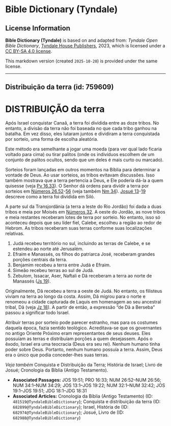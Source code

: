# Bible Dictionary (Tyndale)

## License Information

**Bible Dictionary (Tyndale)** is based on and adapted from: _Tyndale Open Bible Dictionary_, [Tyndale House Publishers](https://tyndaleopenresources.com/), 2023, which is licensed under a [CC BY-SA 4.0 license](https://creativecommons.org/licenses/by-sa/4.0/legalcode.en).

This markdown version (created `2025-10-20`) is provided under the same license.



--------------------------------

## Distribuição da terra (id: 759609)

DISTRIBUIÇÃO da terra
=====================

Após Israel conquistar Canaã, a terra foi dividida entre as doze tribos. No entanto, a divisão da terra não foi baseada no que cada tribo ganhou na batalha. Em vez disso, eles lutaram juntos e dividiram a terra conquistada por sorteio, uma forma de escolha aleatória.

Este método era semelhante a jogar uma moeda (para ver qual lado ficaria voltado para cima) ou tirar palitos (onde os indivíduos escolhem de um conjunto de palitos ocultos, sendo que um deles é mais curto ou marcado).

Sorteios foram lançadas em outros momentos na Bíblia para determinar a vontade de Deus. Ao usar sorteios, as tribos evitavam discussões. Isso também mostrava que a terra pertencia a Deus, e Ele poderia dá\-la a quem quisesse (veja [Pv 16\.33](https://ref.ly/Prov16:33)). O Senhor dá ordens para dividir a terra por sorteios em [Números 26\.52](https://ref.ly/Num26:52-Num26:56)\-[56](https://ref.ly/Num26:52-Num26:56) (veja também [Nm 34](https://ref.ly/Num34:1-Num34:29)). [Josué 13](https://ref.ly/Josh13:1-Josh19:22)\-[19](https://ref.ly/Josh13:1-Josh19:22) descreve como a terra foi dividida em Siló.

A parte sul da Transjordânia (a terra a leste do Rio Jordão) foi dada a duas tribos e meia por Moisés em [Números 32](https://ref.ly/Num32:1-Num32:42). A oeste do Jordão, as nove tribos e meia restantes receberam lotes de terra por sorteio. No entanto, isso só aconteceu depois que seu líder fiel, Calebe, escolheu a região ao redor de Hebrom. As tribos receberam suas terras conforme suas localizações relativas.

1. Judá recebeu território no sul, incluindo as terras de Calebe, e se estendeu ao norte até Jerusalém.
2. Efraim e Manassés, os filhos do patriarca José, receberam grandes porções centrais da terra.
3. Benjamim recebeu a terra entre Judá e Efraim.
4. Simeão recebeu terras ao sul de Judá.
5. Zebulom, Issacar, Aser, Naftali e Dã receberam a terra ao norte de Manassés ([Js 19](https://ref.ly/Josh19:1-Josh19:51)).

Originalmente, Dã recebeu a terra a oeste de Judá. No entanto, os filisteus viviam na terra ao longo da costa. Assim, Dã migrou para o norte e renomeou a cidade capturada de Laquis em homenagem ao seu ancestral tribal, Dã (veja [Jz 18](https://ref.ly/Judg18:1-Judg18:31)). A partir de então, a expressão “de Dã a Berseba” passou a significar todo Israel.

Atribuir terras por sorteio pode parecer estranho, mas para os costumes daquela época, fazia sentido teológico. Acreditava\-se que os governantes no antigo Oriente Próximo eram representantes de seus deuses. Eles possuíam as terras e distribuíam porções a quem desejassem. Após o êxodo, Israel era uma teocracia (Deus era seu rei). Nenhum humano tinha poder sobre Deus. Portanto, nenhum humano possuía a terra. Assim, Deus era o único que podia conceder\-lhes suas terras.

*Veja também* Conquista e Distribuição da Terra; História de Israel; Livro de Josué; Cronologia da Bíblia (Antigo Testamento).

* **Associated Passages:** JOS 19:51; PRO 16:33; NUM 26:52–NUM 26:56; NUM 34:1–NUM 34:29; JOS 13:1–JOS 19:22; NUM 32:1–NUM 32:42; JOS 19:1–JOS 19:51; JDG 18:1–JDG 18:31
* **Associated Articles:** Cronologia da Bíblia (Antigo Testamento) (ID: `481519@TyndaleBibleDictionary`); Conquista e distribuição da terra (ID: `682899@TyndaleBibleDictionary`); Israel, História de (ID: `682974@TyndaleBibleDictionary`); Josué, Livro de (ID: `682988@TyndaleBibleDictionary`)

